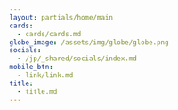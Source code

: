 ```yaml
---
layout: partials/home/main
cards:
  - cards/cards.md
globe_image: /assets/img/globe/globe.png
socials:
  - /jp/_shared/socials/index.md
mobile_btn:
  - link/link.md
title:
  - title.md
---
```

